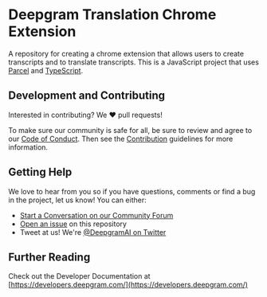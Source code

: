 # Deepgram Translation Chrome Extension

A repository for creating a chrome extension that allows users to create transcripts and to translate transcripts.
This is a JavaScript project that uses [Parcel](https://parceljs.org/) and [TypeScript](https://www.typescriptlang.org/).

## Development and Contributing

Interested in contributing? We ❤️ pull requests!

To make sure our community is safe for all, be sure to review and agree to our
[Code of Conduct](./CODE_OF_CONDUCT.md). Then see the
[Contribution](./CONTRIBUTING.md) guidelines for more information.

## Getting Help

We love to hear from you so if you have questions, comments or find a bug in the
project, let us know! You can either:

- [Start a Conversation on our Community Forum](https://github.com/deepgram/community/discussions/34)
- [Open an issue](https://github.com/deepgram-devs/dg-translation-chrome-ext/issues/new) on this repository
- Tweet at us! We're [@DeepgramAI on Twitter](https://twitter.com/DeepgramAI)

## Further Reading

Check out the Developer Documentation at [https://developers.deepgram.com/](https://developers.deepgram.com/)
